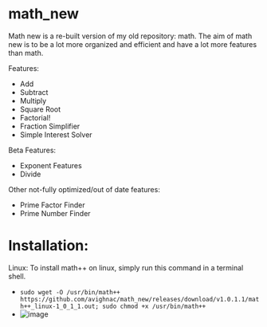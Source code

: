 # math_new
Math new is a re-built version of my old repository: math. The aim of math new is to be a lot more organized and efficient and have a lot more features than math. 

Features:
- Add
- Subtract
- Multiply
- Square Root
- Factorial!
- Fraction Simplifier
- Simple Interest Solver

Beta Features:
- Exponent Features
- Divide

Other not-fully optimized/out of date features:
- Prime Factor Finder
- Prime Number Finder

# Installation:
 Linux: To install math++ on linux, simply run this command in a terminal shell.
 - `sudo wget -O /usr/bin/math++ https://github.com/avighnac/math_new/releases/download/v1.0.1.1/math++_linux-1_0_1_1.out; sudo chmod +x /usr/bin/math++`
 - ![image](https://user-images.githubusercontent.com/74564976/159434335-b0f80b5d-db39-48e2-b774-61bf255f4b3f.png)

